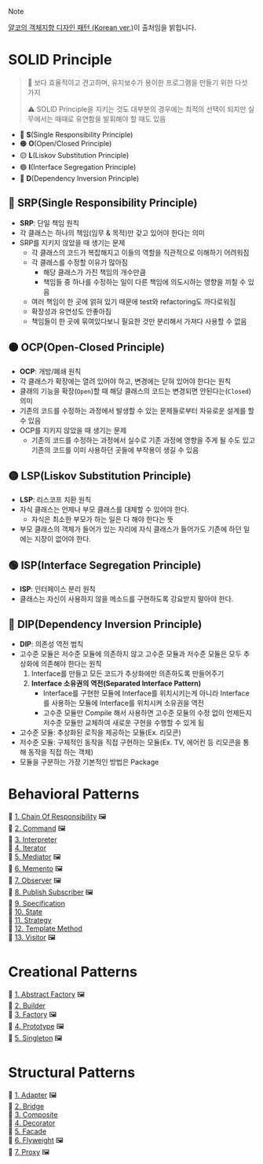 > [!NOTE]
> [얄코의 객체지향 디자인 패턴 (Korean ver.)](https://www.inflearn.com/course/%EA%B0%9D%EC%B2%B4%EC%A7%80%ED%96%A5-%EB%94%94%EC%9E%90%EC%9D%B8-%ED%8C%A8%ED%84%B4-%EC%96%84%EC%BD%94)이 출처임을 밝힙니다.

# SOLID Principle
> 📢 보다 효율적이고 견고하며, 유지보수가 용이한 프로그램을 만들기 위한 다섯 가지  
>   
> ⚠️ SOLID Principle을 지키는 것도 대부분의 경우에는 최적의 선택이 되지만 실무에서는 때때로 유연함을 발휘해야 할 때도 있음
- 🔴 **S**(Single Responsibility Principle)
- 🟠 **O**(Open/Closed Principle)
- 🟡 **L**(Liskov Substitution Principle)
- 🟢 **I**(Interface Segregation Principle)
- 🔵 **D**(Dependency Inversion Principle)

## 🔴 SRP(Single Responsibility Principle)
- **SRP**: 단일 책임 원칙
- 각 클래스는 하나의 책임(임무 & 목적)만 갖고 있어야 한다는 의미
- SRP를 지키지 않았을 때 생기는 문제
  - 각 클래스의 코드가 복잡해지고 이들의 역할을 직관적으로 이해하기 어려워짐
  - 각 클래스를 수정할 이유가 많아짐
    - 해당 클래스가 가진 책임의 개수만큼
    - 책임들 중 하나를 수정하는 일이 다른 책임에 의도시하는 영향을 끼칠 수 있음
  - 여러 책임이 한 곳에 얽혀 있기 때문에 test와 refactoring도 까다로워짐
  - 확장성과 유연성도 안좋아짐
  - 책임들이 한 곳에 묶여있다보니 필요한 것만 분리해서 가져다 사용할 수 없음

## 🟠 OCP(Open-Closed Principle)
- **OCP**: 개방/폐쇄 원칙
- 각 클래스가 확장에는 열려 있어야 하고, 변경에는 닫혀 있어야 한다는 원칙
- 클래의 기능을 확장(`Open`)할 때 해당 클래스의 코드는 변경되면 안된다는(`Closed`) 의미
- 기존의 코드를 수정하는 과정에서 발생할 수 있는 문제들로부터 자유로운 설계를 할 수 있음
- OCP를 지키지 않았을 때 생기는 문제
  - 기존의 코드를 수정하는 과정에서 실수로 기존 과정에 영향을 주게 될 수도 있고 기존의 코드를 이미 사용하던 곳들에 부작용이 생길 수 있음

## 🟡 LSP(Liskov Substitution Principle)
- **LSP**: 리스코프 치환 원칙
- 자식 클래스는 언제나 부모 클래스를 대체할 수 있어야 한다.
  - 자식은 최소한 부모가 하는 일은 다 해야 한다는 뜻
- 부모 클래스의 객체가 들어가 있는 자리에 자식 클래스가 들어가도 기존에 하던 일에는 지장이 없어야 한다.

## 🟢 ISP(Interface Segregation Principle)
- **ISP**: 인터페이스 분리 원칙
- 클래스는 자신이 사용하지 않을 메소드를 구현하도록 강요받지 말아야 한다.

## 🔵 DIP(Dependency Inversion Principle)
- **DIP**: 의존성 역전 법칙
- 고수준 모듈은 저수준 모듈에 의존하지 않고 고수준 모듈과 저수준 모듈은 모두 추상화에 의존해야 한다는 원칙
  1. Interface를 만들고 모든 코드가 추상화에만 의존하도록 만들어주기
  2. **Interface 소유권의 역전(Separated Interface Pattern)**
     - Interface를 구현한 모듈에 Interface를 위치시키는게 아니라 Interface를 사용하는 모듈에 Interface를 위치시켜 소유권을 역전
     - 고수준 모듈만 Compile 해서 사용하면 고수준 모듈의 수정 없이 언제든지 저수준 모듈만 교체하여 새로운 구현을 수행할 수 있게 됨
- 고수준 모듈: 추상화된 로직을 제공하는 모듈(Ex. 리모콘)
- 저수준 모듈: 구체적인 동작을 직접 구현하는 모듈(Ex. TV, 에어컨 등 리모콘을 통해 동작을 직접 하는 객체)
- 모듈을 구분하는 가장 기본적인 방법은 Package

# Behavioral Patterns
🔗 [1. Chain Of Responsibility](./src/main/java/behavior/chain_of_responsibility) 🖼️    
🔗 [2. Command](./src/main/java/behavior/command) 🖼️                       
🔗 [3. Interpreter](./src/main/java/behavior/interpreter)          
🔗 [4. Iterator](./src/main/java/behavior/iterator)             
🔗 [5. Mediator](./src/main/java/behavior/mediator) 🖼️             
🔗 [6. Memento](./src/main/java/behavior/memento) 🖼️  
🔗 [7. Observer](./src/main/java/behavior/observer) 🖼️  
🔗 [8. Publish Subscriber](./src/main/java/behavior/publish_subscriber) 🖼️  
🔗 [9. Specification](./src/main/java/behavior/specification)  
🔗 [10. State](./src/main/java/behavior/state)  
🔗 [11. Strategy](./src/main/java/behavior/strategy)  
🔗 [12. Template Method](./src/main/java/behavior/template_method)  
🔗 [13. Visitor](./src/main/java/behavior/visitor) 🖼️  

# Creational Patterns
🔗 [1. Abstract Factory](./src/main/java/creation/abstract_factory) 🖼️  
🔗 [2. Builder](./src/main/java/creation/builder)  
🔗 [3. Factory](./src/main/java/creation/factory) 🖼️  
🔗 [4. Prototype](./src/main/java/creation/prototype) 🖼️  
🔗 [5. Singleton](./src/main/java/creation/singleton) 🖼️  

# Structural Patterns
🔗 [1. Adapter](./src/main/java/structure/adapter) 🖼️  
🔗 [2. Bridge](./src/main/java/structure/bridge)  
🔗 [3. Composite](./src/main/java/structure/composite)  
🔗 [4. Decorator](./src/main/java/structure/decorator)  
🔗 [5. Facade](./src/main/java/structure/facade)  
🔗 [6. Flyweight](./src/main/java/structure/flyweight) 🖼️  
🔗 [7. Proxy](./src/main/java/structure/proxy) 🖼️  